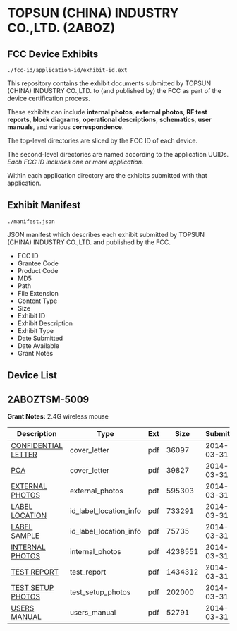# TOPSUN (CHINA) INDUSTRY CO.,LTD. (2ABOZ)
## FCC Device Exhibits

```
./fcc-id/application-id/exhibit-id.ext
```

This repository contains the exhibit documents submitted by TOPSUN (CHINA) INDUSTRY CO.,LTD. to (and published by) the FCC as part of the device certification process.

These exhibits can include **internal photos**, **external photos**, **RF test reports**, **block diagrams**, **operational descriptions**, **schematics**, **user manuals**, and various **correspondence**.

The top-level directories are sliced by the FCC ID of each device.

The second-level directories are named according to the application UUIDs. *Each FCC ID includes one or more application.*

Within each application directory are the exhibits submitted with that application. 

## Exhibit Manifest

```
./manifest.json
```

JSON manifest which describes each exhibit submitted by TOPSUN (CHINA) INDUSTRY CO.,LTD. and published by the FCC.

- FCC ID
- Grantee Code
- Product Code
- MD5
- Path
- File Extension
- Content Type
- Size
- Exhibit ID
- Exhibit Description
- Exhibit Type
- Date Submitted
- Date Available
- Grant Notes

## Device List
## 2ABOZTSM-5009
**Grant Notes:** 2.4G wireless mouse

| Description | Type | Ext | Size | Submitted | Available |
| ----------- | ---- | --- | ---- | --------- | --------- |
| [CONFIDENTIAL LETTER](2ABOZTSM-5009/616ddab7b88ea86ed22e01527e3eb036/2229650.pdf) | cover_letter | pdf | 36097 | 2014-03-31 | 2014-03-31 |
| [POA](2ABOZTSM-5009/616ddab7b88ea86ed22e01527e3eb036/2229653.pdf) | cover_letter | pdf | 39827 | 2014-03-31 | 2014-03-31 |
| [EXTERNAL PHOTOS](2ABOZTSM-5009/616ddab7b88ea86ed22e01527e3eb036/2229649.pdf) | external_photos | pdf | 595303 | 2014-03-31 | 2014-03-31 |
| [LABEL LOCATION](2ABOZTSM-5009/616ddab7b88ea86ed22e01527e3eb036/2229651.pdf) | id_label_location_info | pdf | 733291 | 2014-03-31 | 2014-03-31 |
| [LABEL SAMPLE](2ABOZTSM-5009/616ddab7b88ea86ed22e01527e3eb036/2229652.pdf) | id_label_location_info | pdf | 75735 | 2014-03-31 | 2014-03-31 |
| [INTERNAL PHOTOS](2ABOZTSM-5009/616ddab7b88ea86ed22e01527e3eb036/2229654.pdf) | internal_photos | pdf | 4238551 | 2014-03-31 | 2014-03-31 |
| [TEST REPORT](2ABOZTSM-5009/616ddab7b88ea86ed22e01527e3eb036/2229655.pdf) | test_report | pdf | 1434312 | 2014-03-31 | 2014-03-31 |
| [TEST SETUP PHOTOS](2ABOZTSM-5009/616ddab7b88ea86ed22e01527e3eb036/2229656.pdf) | test_setup_photos | pdf | 202000 | 2014-03-31 | 2014-03-31 |
| [USERS MANUAL](2ABOZTSM-5009/616ddab7b88ea86ed22e01527e3eb036/2229657.pdf) | users_manual | pdf | 52791 | 2014-03-31 | 2014-03-31 |
